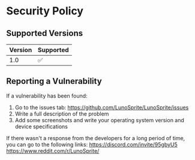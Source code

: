 # Security Policy

## Supported Versions

| Version | Supported          |
| ------- | ------------------ |
| 1.0   | :white_check_mark: |



## Reporting a Vulnerability

If a vulnerability has been found:

1. Go to the issues tab: https://github.com/LunoSprite/LunoSprite/issues
2. Write a full description of the problem
3. Add some screenshots and write your operating system version and device specifications


If there wasn't a response from the developers for a long period of time, you can go to the following links:
https://discord.com/invite/95gbyU5
https://www.reddit.com/r/LunoSprite/
